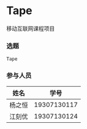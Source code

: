 # Tape
移动互联网课程项目

### 选题

`Tape`

### 参与人员

| 姓名   | 学号        |
| ------ | ----------- |
| 杨之恒 | 19307130117 |
| 江刻优 | 19307130124 |

